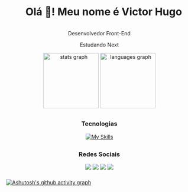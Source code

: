 <div align="center">

<div id="user-content-toc">
  <ul align="center">
    <summary><h1 style="display: inline-block">Olá 👋! Meu nome é Victor Hugo</h1></summary>
</div>

 <p>Desenvolvedor Front-End</p>
 <p>Estudando Next</p>
  
  <img src="https://github-readme-stats.vercel.app/api?username=Viitones&hide_title=false&hide_rank=false&show_icons=true&include_all_commits=false&count_private=true&disable_animations=false&theme=tokyonight&locale=en&hide_border=false" height="150" alt="stats graph"  />
  <img src="https://github-readme-stats.vercel.app/api/top-langs?username=Viitones&locale=en&hide_title=false&layout=compact&card_width=320&langs_count=10&theme=tokyonight&hide_border=false" height="150" alt="languages graph"  />
</div>

##

<div align="center">
  
 <h3>Tecnologias</h3>
  
[![My Skills](https://skillicons.dev/icons?i=html,css,sass,tailwind,styledcomponents,bootstrap,figma,js,ts,react,nextjs,nodejs,electron,git,github,postgres,py,java&perline=9)](https://skillicons.dev)
  
</div>

##

<div align="center">
  <h3>Redes Sociais</h3>
  
  <a href = "mailto:vitonesmartins@gmail.com"><img src="https://img.shields.io/badge/Gmail-D14836?style=for-the-badge&logo=gmail&logoColor=white" target="_blank"></a>
  <a href="https://www.linkedin.com/in/victor-hugo-s-martins-7b575716a/" target="_blank"><img src="https://img.shields.io/badge/LinkedIn-0077B5?style=for-the-badge&logo=linkedin&logoColor=white" target="_blank"></a>
  <a href="https://wa.me/5561991967710" target="_blank"><img src="https://img.shields.io/badge/WhatsApp-25D366?style=for-the-badge&logo=whatsapp&logoColor=white" target="_blank"></a>
  <a href="https://victordev.site/" target="_blank"><img src="https://img.shields.io/badge/portfolio-0A0A0A?style=for-the-badge&logo=devdotto&logoColor=white" target="_blank"></a>
  
</div>

###

[![Ashutosh's github activity graph](https://github-readme-activity-graph.vercel.app/graph?username=viitones&bg_color=1a1b27&color=38bdae&line=2b3752&point=638fda&area=true&hide_border=true)](https://github.com/ashutosh00710/github-readme-activity-graph)

<br clear="both">
